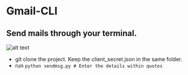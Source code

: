 # Gmail-CLI
## Send mails through your terminal.

![alt text](https://github.com/arijitthehacker/Gmail-CLI/images/ICIXt.png "GoogleInfo")

* git clone the project. Keep the client_secret.json in the same folder.
* run ```python sendmsg.py
          # Enter the details within quotes
          ```
          


